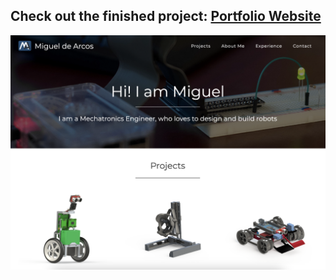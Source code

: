 ## Check out the finished project: [Portfolio Website](https://migdea11.github.io/)

![portfolio screenshot](https://github.com/suchali93/miguel-portfolio/blob/master/assets/img/screenshot.png)
